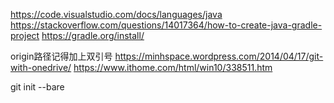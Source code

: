https://code.visualstudio.com/docs/languages/java
https://stackoverflow.com/questions/14017364/how-to-create-java-gradle-project
https://gradle.org/install/

origin路径记得加上双引号
https://minhspace.wordpress.com/2014/04/17/git-with-onedrive/
https://www.ithome.com/html/win10/338511.htm

git init --bare